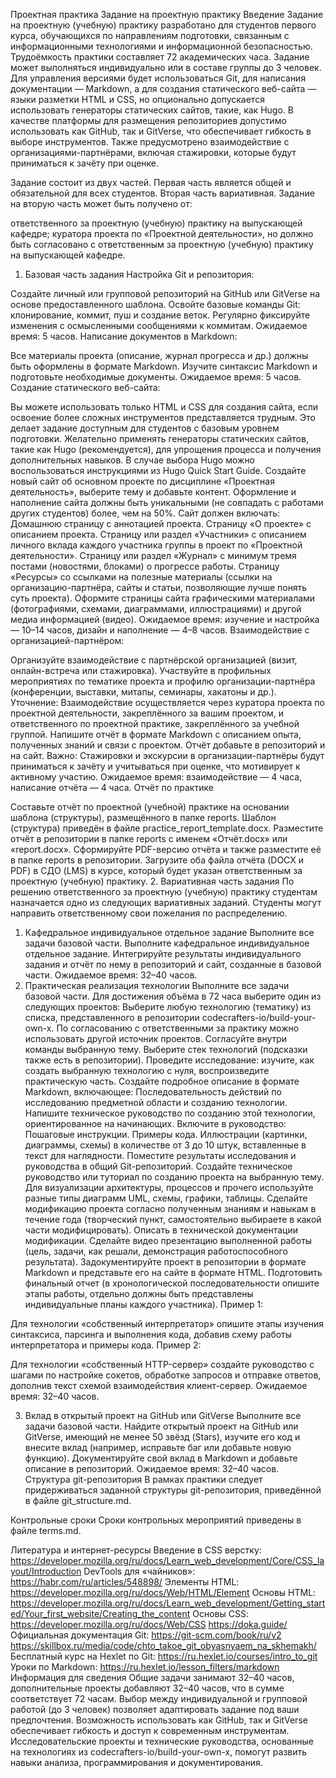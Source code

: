 Проектная практика
Задание на проектную практику
Введение
Задание на проектную (учебную) практику разработано для студентов первого курса, обучающихся по направлениям подготовки, связанным с информационными технологиями и информационной безопасностью. Трудоёмкость практики составляет 72 академических часа. Задание может выполняться индивидуально или в составе группы до 3 человек. Для управления версиями будет использоваться Git, для написания документации — Markdown, а для создания статического веб-сайта — языки разметки HTML и CSS, но опционально допускается использовать генераторы статических сайтов, такие, как Hugo. В качестве платформы для размещения репозиториев допустимо использовать как GitHub, так и GitVerse, что обеспечивает гибкость в выборе инструментов. Также предусмотрено взаимодействие с организациями-партнёрами, включая стажировки, которые будут приниматься к зачёту при оценке.

Задание состоит из двух частей. Первая часть является общей и обязательной для всех студентов. Вторая часть вариативная. Задание на вторую часть может быть получено от:

ответственного за проектную (учебную) практику на выпускающей кафедре;
куратора проекта по «Проектной деятельности», но должно быть согласовано с ответственным за проектную (учебную) практику на выпускающей кафедре.
1. Базовая часть задания
Настройка Git и репозитория:

Создайте личный или групповой репозиторий на GitHub или GitVerse на основе предоставленного шаблона.
Освойте базовые команды Git: клонирование, коммит, пуш и создание веток.
Регулярно фиксируйте изменения с осмысленными сообщениями к коммитам.
Ожидаемое время: 5 часов.
Написание документов в Markdown:

Все материалы проекта (описание, журнал прогресса и др.) должны быть оформлены в формате Markdown.
Изучите синтаксис Markdown и подготовьте необходимые документы.
Ожидаемое время: 5 часов.
Создание статического веб-сайта:

Вы можете использовать только HTML и CSS для создания сайта, если освоение более сложных инструментов представляется трудным. Это делает задание доступным для студентов с базовым уровнем подготовки.
Желательно применять генераторы статических сайтов, такие как Hugo (рекомендуется), для упрощения процесса и получения дополнительных навыков. В случае выбора Hugo можно воспользоваться инструкциями из Hugo Quick Start Guide.
Создайте новый сайт об основном проекте по дисциплине «Проектная деятельность», выберите тему и добавьте контент. Оформление и наполнение сайта должны быть уникальными (не совпадать с работами других студентов) более, чем на 50%.
Сайт должен включать:
Домашнюю страницу с аннотацией проекта.
Страницу «О проекте» с описанием проекта.
Страницу или раздел «Участники» с описанием личного вклада каждого участника группы в проект по «Проектной деятельности».
Страницу или раздел «Журнал» с минимум тремя постами (новостями, блоками) о прогрессе работы.
Страницу «Ресурсы» со ссылками на полезные материалы (ссылки на организацию-партнёра, сайты и статьи, позволяющие лучше понять суть проекта).
Оформите страницы сайта графическими материалами (фотографиями, схемами, диаграммами, иллюстрациями) и другой медиа информацией (видео).
Ожидаемое время: изучение и настройка — 10–14 часов, дизайн и наполнение — 4–8 часов.
Взаимодействие с организацией-партнёром:

Организуйте взаимодействие с партнёрской организацией (визит, онлайн-встреча или стажировка).
Участвуйте в профильных мероприятиях по тематике проекта и профилю организации-партнёра (конференции, выставки, митапы, семинары, хакатоны и др.).
Уточнение: Взаимодействие осуществляется через куратора проекта по проектной деятельности, закреплённого за вашим проектом, и ответственного по проектной практике, закреплённого за учебной группой.
Напишите отчёт в формате Markdown с описанием опыта, полученных знаний и связи с проектом. Отчёт добавьте в репозиторий и на сайт.
Важно: Стажировки и экскурсии в организации-партнёры будут приниматься к зачёту и учитываться при оценке, что мотивирует к активному участию.
Ожидаемое время: взаимодействие — 4 часа, написание отчёта — 4 часа.
Отчёт по практике

Составьте отчёт по проектной (учебной) практике на основании шаблона (структуры), размещённого в папке reports. Шаблон (структура) приведён в файле practice_report_template.docx.
Разместите отчёт в репозитории в папке reports с именем «Отчёт.docx» или «report.docx».
Сформируйте PDF-версию отчёта и также разместите её в папке reports в репозитории.
Загрузите оба файла отчёта (DOCX и PDF) в СДО (LMS) в курсе, который будет указан ответственным за проектную (учебную) практику.
2. Вариативная часть задания
По решению ответственного за проектную (учебную) практику студентам назначается одно из следующих вариативных заданий. Студенты могут направить ответственному свои пожелания по распределению.

1. Кафедральное индивидуальное отдельное задание
Выполните все задачи базовой части.
Выполните кафедральное индивидуальное отдельное задание.
Интегрируйте результаты индивидуального задания и отчёт по нему в репозиторий и сайт, созданные в базовой части.
Ожидаемое время: 32–40 часов.
2. Практическая реализация технологии
Выполните все задачи базовой части.
Для достижения объёма в 72 часа выберите один из следующих проектов:
Выберите любую технологию (тематику) из списка, представленного в репозитории codecrafters-io/build-your-own-x. По согласованию с ответственными за практику можно использовать другой источник проектов.
Согласуйте внутри команды выбранную тему. Выберите стек технологий (подсказки также есть в репозитории).
Проведите исследование: изучите, как создать выбранную технологию с нуля, воспроизведите практическую часть.
Создайте подробное описание в формате Markdown, включающее:
Последовательность действий по исследованию предметной области и созданию технологии.
Напишите техническое руководство по созданию этой технологии, ориентированное на начинающих.
Включите в руководство:
Пошаговые инструкции.
Примеры кода.
Иллюстрации (картинки, диаграммы, схемы) в количестве от 3 до 10 штук, вставленные в текст для наглядности.
Поместите результаты исследования и руководства в общий Git-репозиторий.
Создайте техническое руководство или туториал по созданию проекта на выбранную тему. Для визуализации архитектуры, процессов и прочего используйте разные типы диаграмм UML, схемы, графики, таблицы.
Сделайте модификацию проекта согласно полученным знаниям и навыкам в течение года (творческий пункт, самостоятельно выбираете в какой части модифицировать). Описать в технической документации модификации.
Сделайте видео презентацию выполненной работы (цель, задачи, как решали, демонстрация работоспособного результата).
Задокументируйте проект в репозитории в формате Markdown и представьте его на сайте в формате HTML.
Подготовить финальный отчет (в хронологической последовательности опишите этапы работы, отдельно должны быть представлены индивидуальные планы каждого участника).
Пример 1:

Для технологии «собственный интерпретатор» опишите этапы изучения синтаксиса, парсинга и выполнения кода, добавив схему работы интерпретатора и примеры кода.
Пример 2:

Для технологии «собственный HTTP-сервер» создайте руководство с шагами по настройке сокетов, обработке запросов и отправке ответов, дополнив текст схемой взаимодействия клиент-сервер.
Ожидаемое время: 32–40 часов.

3. Вклад в открытый проект на GitHub или GitVerse
Выполните все задачи базовой части.
Найдите открытый проект на GitHub или GitVerse, имеющий не менее 50 звёзд (Stars), изучите его код и внесите вклад (например, исправьте баг или добавьте новую функцию).
Документируйте свой вклад в Markdown и добавьте описание в репозиторий.
Ожидаемое время: 32–40 часов.
Структура git-репозитория
В рамках практики следует придерживаться заданной структуры git-репозитория, приведённой в файле git_structure.md.

Контрольные сроки
Сроки контрольных мероприятий приведены в файле terms.md.

Литература и интернет-ресурсы
Введение в CSS верстку: https://developer.mozilla.org/ru/docs/Learn_web_development/Core/CSS_layout/Introduction
DevTools для «чайников»: https://habr.com/ru/articles/548898/
Элементы HTML: https://developer.mozilla.org/ru/docs/Web/HTML/Element
Основы HTML: https://developer.mozilla.org/ru/docs/Learn_web_development/Getting_started/Your_first_website/Creating_the_content
Основы CSS: https://developer.mozilla.org/ru/docs/Web/CSS
https://doka.guide/
Официальная документация Git: https://git-scm.com/book/ru/v2
https://skillbox.ru/media/code/chto_takoe_git_obyasnyaem_na_skhemakh/
Бесплатный курс на Hexlet по Git: https://ru.hexlet.io/courses/intro_to_git
Уроки по Markdown: https://ru.hexlet.io/lesson_filters/markdown
Информация для сведения
Общие задачи занимают 32–40 часов, дополнительные проекты добавляют 32–40 часов, что в сумме соответствует 72 часам.
Выбор между индивидуальной и групповой работой (до 3 человек) позволяет адаптировать задание под ваши предпочтения.
Возможность использовать как GitHub, так и GitVerse обеспечивает гибкость и доступ к современным инструментам.
Исследовательские проекты и технические руководства, основанные на технологиях из codecrafters-io/build-your-own-x, помогут развить навыки анализа, программирования и документирования.
